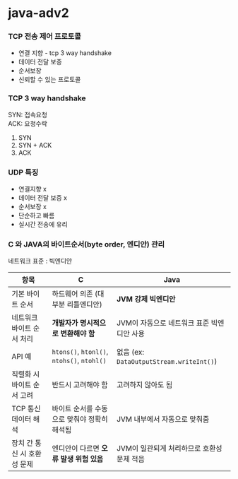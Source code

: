 # java-adv2

### TCP 전송 제어 프로토콜  
- 연결 지향 - tcp 3 way handshake  
- 데이터 전달 보증
- 순서보장
- 신뢰할 수 있는 프로토콜

### TCP 3 way handshake
SYN: 접속요청  
ACK: 요청수락  
1. SYN
2. SYN + ACK
3. ACK

### UDP 특징 

- 연결지향 x
- 데이터 전달 보증 x
- 순서보장 x
- 단순하고 빠름
- 실시간 전송에 유리

### C 와 JAVA의 바이트순서(byte order, 엔디안) 관리
네트워크 표준 : 빅엔디안

| 항목               | C                                          | Java                                   |
| ---------------- | ------------------------------------------ | -------------------------------------- |
| 기본 바이트 순서        | 하드웨어 의존 (대부분 리틀엔디안)                        | **JVM 강제 빅엔디안**                        |
| 네트워크 바이트 순서 처리   | **개발자가 명시적으로 변환해야 함**                      | JVM이 자동으로 네트워크 표준 빅엔디안 사용              |
| API 예            | `htons()`, `htonl()`, `ntohs()`, `ntohl()` | 없음 (ex: `DataOutputStream.writeInt()`) |
| 직렬화 시 바이트 순서 고려  | 반드시 고려해야 함                                 | 고려하지 않아도 됨                             |
| TCP 통신 데이터 해석    | 바이트 순서를 수동으로 맞춰야 정확히 해석됨                   | JVM 내부에서 자동으로 맞춰줌                      |
| 장치 간 통신 시 호환성 문제 | 엔디안이 다르면 **오류 발생 위험 있음**                   | JVM이 일관되게 처리하므로 호환성 문제 적음              |

